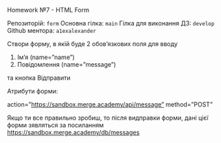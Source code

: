 Homework №7 - HTML Form

Репозиторій:  `form` 
Основна гілка: `main`
Гілка для виконання ДЗ: `develop`
Github ментора: `a1exalexander`

Створи форму, в якій буде 2 обов’язкових поля для вводу

1. Ім’я (name=”name”)
2. Повідомлення (name=”message”)

та кнопка Відправити

Атрибути форми:

action=”https://sandbox.merge.academy/api/message”
method=”POST”

Якщо ти все правильно зробиш, то після видправки форми, дані цієї форми зявляться за посиланням https://sandbox.merge.academy/db/messages